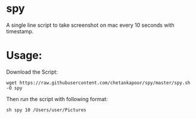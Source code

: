  # spy

A single line script to take screenshot on mac every 10 seconds with timestamp.

Usage: 
=====

Download the Script:

`wget https://raw.githubusercontent.com/chetankapoor/spy/master/spy.sh -O spy`

Then run the script with following format:

`sh spy 10 /Users/user/Pictures`



